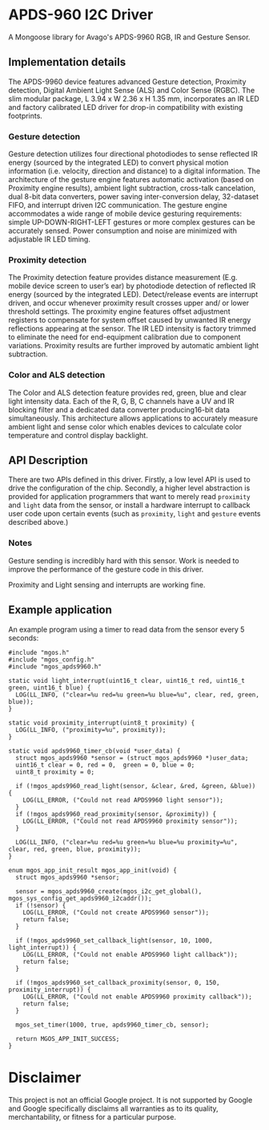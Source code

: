 # APDS-960 I2C Driver

A Mongoose library for Avago's APDS-9960 RGB, IR and Gesture Sensor.

## Implementation details

The APDS-9960 device features advanced Gesture detection, Proximity detection,
Digital Ambient Light Sense (ALS) and Color Sense (RGBC). The slim modular
package, L 3.94 x W 2.36 x H 1.35 mm, incorporates an IR LED and factory
calibrated LED driver for drop-in compatibility with existing footprints.  

### Gesture detection

Gesture detection utilizes four directional photodiodes to sense reflected IR
energy (sourced by the integrated LED) to convert physical motion information
(i.e. velocity, direction and distance) to a digital information. The
architecture of the gesture engine features automatic activation (based on
Proximity engine results), ambient light subtraction, cross-talk cancelation,
dual 8-bit data converters, power saving inter-conversion delay, 32-dataset
FIFO, and interrupt driven I2C communication. The gesture engine accommodates
a wide range of mobile device gesturing requirements: simple UP-DOWN-RIGHT-LEFT
gestures or more complex gestures can be accurately sensed. Power consumption
and noise are minimized with adjustable IR LED timing.

### Proximity detection

The Proximity detection feature provides distance measurement (E.g. mobile
device screen to user’s ear) by photodiode detection of reflected IR energy
(sourced by the integrated LED). Detect/release events are interrupt driven,
and occur whenever proximity result crosses upper and/ or lower threshold
settings. The proximity engine features offset adjustment registers to
compensate for system offset caused by unwanted IR energy reflections
appearing at the sensor. The IR LED intensity is factory trimmed to eliminate
 the need for end-equipment calibration due to component variations. Proximity
 results are further improved by automatic ambient light subtraction.

### Color and ALS detection

The Color and ALS detection feature provides red, green, blue and clear light
intensity data. Each of the R, G, B, C channels have a UV and IR blocking
filter and a dedicated data converter producing16-bit data simultaneously. This
architecture allows applications to accurately measure ambient light and sense
color which enables devices to calculate color temperature and control display
backlight.

## API Description

There are two APIs defined in this driver. Firstly, a low level API is used to
drive the configuration of the chip. Secondly, a higher level abstraction is
provided for application programmers that want to merely read `proximity` and
`light` data from the sensor, or install a hardware interrupt to callback user
code upon certain events (such as `proximity`, `light` and `gesture` events
described above.)

### Notes

Gesture sending is incredibly hard with this sensor. Work is needed to improve
the performance of the gesture code in this driver.

Proximity and Light sensing and interrupts are working fine.

## Example application

An example program using a timer to read data from the sensor every 5 seconds:

```
#include "mgos.h"
#include "mgos_config.h"
#include "mgos_apds9960.h"

static void light_interrupt(uint16_t clear, uint16_t red, uint16_t green, uint16_t blue) {
  LOG(LL_INFO, ("clear=%u red=%u green=%u blue=%u", clear, red, green, blue));
}

static void proximity_interrupt(uint8_t proximity) {
  LOG(LL_INFO, ("proximity=%u", proximity));
}

static void apds9960_timer_cb(void *user_data) {
  struct mgos_apds9960 *sensor = (struct mgos_apds9960 *)user_data;
  uint16_t clear = 0, red = 0,  green = 0, blue = 0;
  uint8_t proximity = 0;

  if (!mgos_apds9960_read_light(sensor, &clear, &red, &green, &blue)) {
    LOG(LL_ERROR, ("Could not read APDS9960 light sensor"));
  }
  if (!mgos_apds9960_read_proximity(sensor, &proximity)) {
    LOG(LL_ERROR, ("Could not read APDS9960 proximity sensor"));
  }

  LOG(LL_INFO, ("clear=%u red=%u green=%u blue=%u proximity=%u", clear, red, green, blue, proximity));
}

enum mgos_app_init_result mgos_app_init(void) {
  struct mgos_apds9960 *sensor;

  sensor = mgos_apds9960_create(mgos_i2c_get_global(), mgos_sys_config_get_apds9960_i2caddr());
  if (!sensor) {
    LOG(LL_ERROR, ("Could not create APDS9960 sensor"));
    return false;
  }

  if (!mgos_apds9960_set_callback_light(sensor, 10, 1000, light_interrupt)) {
    LOG(LL_ERROR, ("Could not enable APDS9960 light callback"));
    return false;
  }

  if (!mgos_apds9960_set_callback_proximity(sensor, 0, 150, proximity_interrupt)) {
    LOG(LL_ERROR, ("Could not enable APDS9960 proximity callback"));
    return false;
  }

  mgos_set_timer(1000, true, apds9960_timer_cb, sensor);

  return MGOS_APP_INIT_SUCCESS;
}
```


# Disclaimer

This project is not an official Google project. It is not supported by Google
and Google specifically disclaims all warranties as to its quality,
merchantability, or fitness for a particular purpose.
